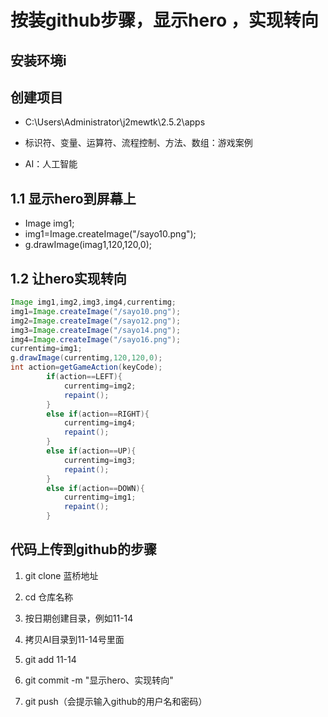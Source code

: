 
# 按装github步骤，显示hero ，实现转向
## 安装环境i


## 创建项目

- C:\Users\Administrator\j2mewtk\2.5.2\apps


- 标识符、变量、运算符、流程控制、方法、数组：游戏案例


- AI：人工智能


## 1.1 显示hero到屏幕上
- Image img1;
- img1=Image.createImage("/sayo10.png");
- g.drawImage(imag1,120,120,0);


## 1.2 让hero实现转向
``` java
Image img1,img2,img3,img4,currentimg;
img1=Image.createImage("/sayo10.png");
img2=Image.createImage("/sayo12.png");
img3=Image.createImage("/sayo14.png");
img4=Image.createImage("/sayo16.png");
currentimg=img1;
g.drawImage(currentimg,120,120,0);
int action=getGameAction(keyCode);
		if(action==LEFT){
			currentimg=img2;
			repaint();
		}
		else if(action==RIGHT){
			currentimg=img4;
			repaint();
		}
		else if(action==UP){
			currentimg=img3;
			repaint();
		}
		else if(action==DOWN){
			currentimg=img1;
			repaint();
		}
```

## 代码上传到github的步骤

1. git clone  蓝桥地址

2. cd 仓库名称

3. 按日期创建目录，例如11-14

4. 拷贝AI目录到11-14号里面

5. git add 11-14

6. git commit -m "显示hero、实现转向"

7. git push（会提示输入github的用户名和密码）